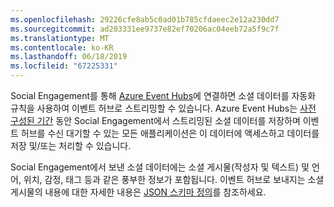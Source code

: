 ```yaml
---
ms.openlocfilehash: 29226cfe8ab5c0ad01b785cfdaeec2e12a230dd7
ms.sourcegitcommit: ad203331ee9737e82ef70206ac04eeb72a5f9c7f
ms.translationtype: MT
ms.contentlocale: ko-KR
ms.lasthandoff: 06/18/2019
ms.locfileid: "67225331"
---
```

Social Engagement를 통해 [Azure Event Hubs](https://azure.microsoft.com/documentation/articles/event-hubs-overview/)에 연결하면 소셜 데이터를 자동화 규칙을 사용하여 이벤트 허브로 스트리밍할 수 있습니다. Azure Event Hubs는 [사전 구성된 기간](https://azure.microsoft.com/documentation/articles/event-hubs-availability-and-support-faq/) 동안 Social Engagement에서 스트리밍된 소셜 데이터를 저장하며 이벤트 허브를 수신 대기할 수 있는 모든 애플리케이션은 이 데이터에 액세스하고 데이터를 저장 및/또는 처리할 수 있습니다.  
  
 Social Engagement에서 보낸 소셜 데이터에는 소셜 게시물(작성자 및 텍스트) 및 언어, 위치, 감정, 태그 등과 같은 풍부한 정보가 포함됩니다. 이벤트 허브로 보내지는 소셜 게시물의 내용에 대한 자세한 내용은 [JSON 스키마 정의](http://go.microsoft.com/fwlink/p/?LinkId=786643)를 참조하세요.